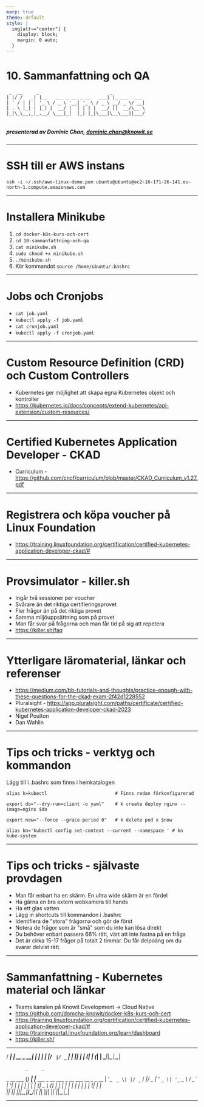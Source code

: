 ```yaml
---
marp: true
theme: default
style: |
  img[alt~="center"] {
    display: block;
    margin: 0 auto;
  }
---
```


# 10. Sammanfattning och QA

```
 _  __     _                          _            
| |/ /   _| |__   ___ _ __ _ __   ___| |_ ___  ___ 
| ' / | | | '_ \ / _ \ '__| '_ \ / _ \ __/ _ \/ __|
| . \ |_| | |_) |  __/ |  | | | |  __/ ||  __/\__ \
|_|\_\__,_|_.__/ \___|_|  |_| |_|\___|\__\___||___/


```

##### presenterad av Dominic Chan, dominic.chan@knowit.se

---

# SSH till er AWS instans

`ssh -i ~/.ssh/aws-linux-demo.pem ubuntu@ubuntu@ec2-16-171-26-141.eu-north-1.compute.amazonaws.com`

---

# Installera Minikube

1. `cd docker-k8s-kurs-och-cert`
2. `cd 10-sammanfattning-och-qa`
3. `cat minikube.sh`
4. `sudo chmod +x minikube.sh`
5. `./minikube.sh`
6. Kör kommandot `source /home/ubuntu/.bashrc`

---

# Jobs och Cronjobs
- `cat job.yaml`
- `kubectl apply -f job.yaml`
- `cat cronjob.yaml`
- `kubectl apply -f cronjob.yaml`

---

# Custom Resource Definition (CRD) och Custom Controllers
- Kubernetes ger möjlighet att skapa egna Kubernetes objekt och kontroller
- https://kubernetes.io/docs/concepts/extend-kubernetes/api-extension/custom-resources/

---

# Certified Kubernetes Application Developer - CKAD
- Curriculum - https://github.com/cncf/curriculum/blob/master/CKAD_Curriculum_v1.27.pdf

---

# Registrera och köpa voucher på Linux Foundation
- https://training.linuxfoundation.org/certification/certified-kubernetes-application-developer-ckad/#

---

# Provsimulator - killer.sh
- Ingår två sessioner per voucher
- Svårare än det riktiga certifieringsprovet
- Fler frågor än på det riktiga provet
- Samma miljöuppsättning som på provet
- Man får svar på frågorna och man får tid på sig att repetera
- https://killer.sh/faq

---

# Ytterligare läromaterial, länkar och referenser
- https://medium.com/bb-tutorials-and-thoughts/practice-enough-with-these-questions-for-the-ckad-exam-2f42d1228552
- Pluralsight - https://app.pluralsight.com/paths/certificate/certified-kubernetes-application-developer-ckad-2023
- Nigel Poulton
- Dan Wahlin

---

# Tips och tricks - verktyg och kommandon

Lägg till i .bashrc som finns i hemkatalogen

```
alias k=kubectl                         # Finns redan förkonfigurerad

export do="--dry-run=client -o yaml"    # k create deploy nginx --image=nginx $do

export now="--force --grace-period 0"   # k delete pod x $now

alias kn='kubectl config set-context --current --namespace ' # kn kube-system
```

---

# Tips och tricks - självaste provdagen
- Man får enbart ha en skärm. En ultra wide skärm är en fördel
- Ha gärna en bra extern webkamera till hands
- Ha ett glas vatten
- Lägg in shortcuts till kommandon i .bashrc
- Identifiera de "stora" frågorna och gör de först
- Notera de frågor som är "små" som du inte kan lösa direkt
- Du behöver enbart passera 66% rätt, värt att inte fastna på en fråga
- Det är cirka 15-17 frågor på totalt 2 timmar. Du får delpoäng om du svarar delvist rätt.

---

# Sammanfattning - Kubernetes material och länkar
- Teams kanalen på Knowit Development -> Cloud Native
- https://github.com/domcha-knowit/docker-k8s-kurs-och-cert
- https://training.linuxfoundation.org/certification/certified-kubernetes-application-developer-ckad/#
- https://trainingportal.linuxfoundation.org/learn/dashboard
- https://killer.sh/

---

/ ___| | __ _  __| |
| |  _| |/ _` |/ _` |
| |_| | | (_| | (_| |
\____|_|\__,_|\__,_|

           _     _                                          
_ __ ___ (_) __| |___  ___  _ __ ___  _ __ ___   __ _ _ __
| '_ ` _ \| |/ _` / __|/ _ \| '_ ` _ \| '_ ` _ \ / _` | '__|
| | | | | | | (_| \__ \ (_) | | | | | | | | | | | (_| | |   
|_| |_| |_|_|\__,_|___/\___/|_| |_| |_|_| |_| |_|\__,_|_|


---